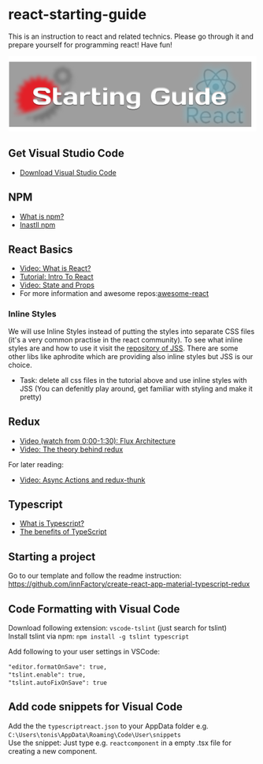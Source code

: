 # react-starting-guide
This is an instruction to react and related technics. Please go through it and prepare yourself for programming react! Have fun!

![header](header.png)

## Get Visual Studio Code
* [Download Visual Studio Code](https://code.visualstudio.com/download)


## NPM
* [What is npm?](https://docs.npmjs.com/getting-started/what-is-npm)
* [Inastll npm](https://docs.npmjs.com/getting-started/installing-node)

## React Basics
* [Video: What is React?](https://www.youtube.com/watch?v=JPT3bFIwJYA)
* [Tutorial: Intro To React](https://reactjs.org/tutorial/tutorial.html)
* [Video: State and Props](https://www.youtube.com/watch?v=qh3dYM6Keuw)
* For more information and awesome repos:[awesome-react](https://github.com/enaqx/awesome-react)

### Inline Styles
We will use Inline Styles instead of putting the styles into separate CSS files (it's a very common practise in the react community). To see what inline styles are and how to use it visit the [repository of JSS](https://github.com/cssinjs/jss). There are some other libs like aphrodite which are providing also inline styles but JSS is our choice.

* Task: delete all css files in the tutorial above and use inline styles with JSS (You can defenitly play around, get familiar with styling and make it pretty)

## Redux
* [Video (watch from 0:00-1:30): Flux Architecture](https://www.youtube.com/watch?v=RbgU-zvbX1o)
* [Video: The theory behind redux](https://www.youtube.com/watch?v=D2MqT4OEgoE&index=2&list=PL55RiY5tL51rrC3sh8qLiYHqUV3twEYU_)

For later reading:</br>
* [Video: Async Actions and redux-thunk](https://www.youtube.com/watch?v=h892pHdLQtM&list=PL55RiY5tL51rrC3sh8qLiYHqUV3twEYU_&index=10)


## Typescript
* [What is Typescript?](https://medium.com/trisfera/the-basics-of-typescript-e46beeeffe1)
* [The benefits of TypeScript](https://medium.freecodecamp.org/when-should-i-use-typescript-311cb5fe801b)

## Starting a project
Go to our template and follow the readme instruction:</br>
https://github.com/innFactory/create-react-app-material-typescript-redux


## Code Formatting with Visual Code
Download following extension: `vscode-tslint` (just search for tslint)
<br/>
Install tslint via npm:
```npm install -g tslint typescript```

Add following to your user settings in VSCode:
```
"editor.formatOnSave": true,
"tslint.enable": true,
"tslint.autoFixOnSave": true
```

## Add code snippets for Visual Code
Add the the `typescriptreact.json` to your AppData folder e.g. `C:\Users\tonis\AppData\Roaming\Code\User\snippets` <br />
Use the snippet: Just type e.g. `reactcomponent` in a empty .tsx file for creating a new component.

